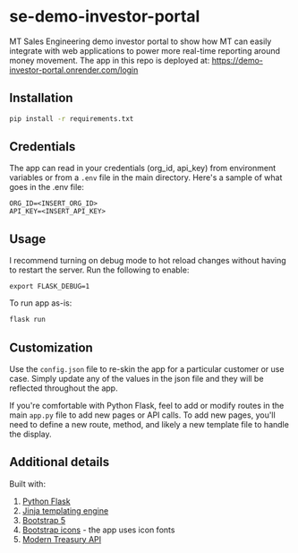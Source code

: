 # se-demo-investor-portal

MT Sales Engineering demo investor portal to show how MT can easily integrate with web applications to power more real-time reporting around money movement. The app in this repo is deployed at: https://demo-investor-portal.onrender.com/login

## Installation

```bash
pip install -r requirements.txt
```
## Credentials
The app can read in your credentials (org_id, api_key) from environment variables or from a `.env` file in the main directory. Here's a sample of what goes in the .env file:
```
ORG_ID=<INSERT_ORG_ID>
API_KEY=<INSERT_API_KEY>
```

## Usage
I recommend turning on debug mode to hot reload changes without having to restart the server. Run the following to enable:

```
export FLASK_DEBUG=1 
```

To run app as-is:
```python
flask run
```

## Customization
Use the `config.json` file to re-skin the app for a particular customer or use case. Simply update any of the values in the json file and they will be reflected throughout the app.

If you're comfortable with Python Flask, feel to add or modify routes in the main `app.py` file to add new pages or API calls. To add new pages, you'll need to define a new route, method, and likely a new template file to handle the display.

## Additional details
Built with:
1. [Python Flask](https://flask.palletsprojects.com/en/2.2.x/)
2. [Jinja templating engine](https://jinja.palletsprojects.com/en/3.1.x/)
2. [Bootstrap 5](https://getbootstrap.com/docs/5.3/getting-started/introduction/)
3. [Bootstrap icons](https://icons.getbootstrap.com/) - the app uses icon fonts
4. [Modern Treasury API](https://docs.moderntreasury.com/reference/getting-started)
